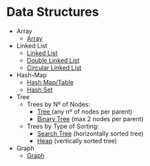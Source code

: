 # Data Structures

  * Array
     * <a href="https://github.com/alvarosf07/computer-science-DSA/tree/DSA-dev/2)%20Data%20Structures/1)%20Array">Array</a>
  * Linked List
     * <a href="https://github.com/alvarosf07/computer-science-DSA/tree/DSA-dev/2)%20Data%20Structures/2)%20Linked%20List">Linked List</a>
     * <a href="https://github.com/alvarosf07/computer-science-DSA/blob/DSA-dev/2)%20Data%20Structures/2)%20Linked%20List/README.md#2-double-linked-list">Double Linked List</a>
     * <a href="https://github.com/alvarosf07/computer-science-DSA/blob/DSA-dev/2)%20Data%20Structures/2)%20Linked%20List/README.md#3-circular-linked-list">Circular Linked List</a>
  * Hash-Map
     * <a href="https://github.com/alvarosf07/computer-science-DSA/tree/DSA-dev/2)%20Data%20Structures/3)%20Hash%20Map">Hash Map/Table</a>
     * <a href="">Hash Set</a>
  * Tree <br/>
     * Trees by Nº of Nodes:
        * <a href="https://github.com/alvarosf07/computer-science-DSA/tree/DSA-dev/2)%20Data%20Structures/4)%20Tree">Tree </a>  (any nº of nodes per parent)
        * <a href="">Binary Tree</a>  (max 2 nodes per parent)
     * Trees by Type of Sorting:
        * <a href="">Search Tree</a>  (horizontally sorted tree) 
        * <a href="">Heap</a>  (vertically sorted tree)
  * Graph
     * <a href="https://github.com/alvarosf07/computer-science-DSA/tree/DSA-dev/2)%20Data%20Structures/5)%20Graph">Graph</a>
